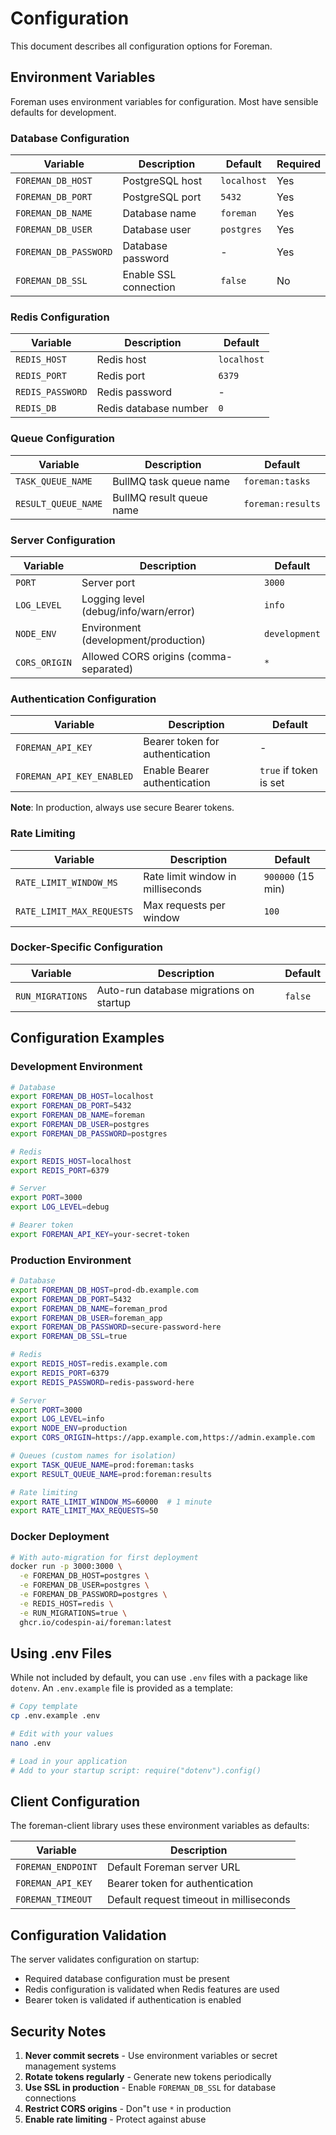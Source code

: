 # Configuration

This document describes all configuration options for Foreman.

## Environment Variables

Foreman uses environment variables for configuration. Most have sensible defaults for development.

### Database Configuration

| Variable              | Description           | Default     | Required |
| --------------------- | --------------------- | ----------- | -------- |
| `FOREMAN_DB_HOST`     | PostgreSQL host       | `localhost` | Yes      |
| `FOREMAN_DB_PORT`     | PostgreSQL port       | `5432`      | Yes      |
| `FOREMAN_DB_NAME`     | Database name         | `foreman`   | Yes      |
| `FOREMAN_DB_USER`     | Database user         | `postgres`  | Yes      |
| `FOREMAN_DB_PASSWORD` | Database password     | -           | Yes      |
| `FOREMAN_DB_SSL`      | Enable SSL connection | `false`     | No       |

### Redis Configuration

| Variable         | Description           | Default     |
| ---------------- | --------------------- | ----------- |
| `REDIS_HOST`     | Redis host            | `localhost` |
| `REDIS_PORT`     | Redis port            | `6379`      |
| `REDIS_PASSWORD` | Redis password        | -           |
| `REDIS_DB`       | Redis database number | `0`         |

### Queue Configuration

| Variable            | Description              | Default           |
| ------------------- | ------------------------ | ----------------- |
| `TASK_QUEUE_NAME`   | BullMQ task queue name   | `foreman:tasks`   |
| `RESULT_QUEUE_NAME` | BullMQ result queue name | `foreman:results` |

### Server Configuration

| Variable      | Description                            | Default       |
| ------------- | -------------------------------------- | ------------- |
| `PORT`        | Server port                            | `3000`        |
| `LOG_LEVEL`   | Logging level (debug/info/warn/error)  | `info`        |
| `NODE_ENV`    | Environment (development/production)   | `development` |
| `CORS_ORIGIN` | Allowed CORS origins (comma-separated) | `*`           |

### Authentication Configuration

| Variable                  | Description                     | Default                |
| ------------------------- | ------------------------------- | ---------------------- |
| `FOREMAN_API_KEY`         | Bearer token for authentication | -                      |
| `FOREMAN_API_KEY_ENABLED` | Enable Bearer authentication    | `true` if token is set |

**Note**: In production, always use secure Bearer tokens.

### Rate Limiting

| Variable                  | Description                       | Default           |
| ------------------------- | --------------------------------- | ----------------- |
| `RATE_LIMIT_WINDOW_MS`    | Rate limit window in milliseconds | `900000` (15 min) |
| `RATE_LIMIT_MAX_REQUESTS` | Max requests per window           | `100`             |

### Docker-Specific Configuration

| Variable         | Description                             | Default |
| ---------------- | --------------------------------------- | ------- |
| `RUN_MIGRATIONS` | Auto-run database migrations on startup | `false` |

## Configuration Examples

### Development Environment

```bash
# Database
export FOREMAN_DB_HOST=localhost
export FOREMAN_DB_PORT=5432
export FOREMAN_DB_NAME=foreman
export FOREMAN_DB_USER=postgres
export FOREMAN_DB_PASSWORD=postgres

# Redis
export REDIS_HOST=localhost
export REDIS_PORT=6379

# Server
export PORT=3000
export LOG_LEVEL=debug

# Bearer token
export FOREMAN_API_KEY=your-secret-token
```

### Production Environment

```bash
# Database
export FOREMAN_DB_HOST=prod-db.example.com
export FOREMAN_DB_PORT=5432
export FOREMAN_DB_NAME=foreman_prod
export FOREMAN_DB_USER=foreman_app
export FOREMAN_DB_PASSWORD=secure-password-here
export FOREMAN_DB_SSL=true

# Redis
export REDIS_HOST=redis.example.com
export REDIS_PORT=6379
export REDIS_PASSWORD=redis-password-here

# Server
export PORT=3000
export LOG_LEVEL=info
export NODE_ENV=production
export CORS_ORIGIN=https://app.example.com,https://admin.example.com

# Queues (custom names for isolation)
export TASK_QUEUE_NAME=prod:foreman:tasks
export RESULT_QUEUE_NAME=prod:foreman:results

# Rate limiting
export RATE_LIMIT_WINDOW_MS=60000  # 1 minute
export RATE_LIMIT_MAX_REQUESTS=50
```

### Docker Deployment

```bash
# With auto-migration for first deployment
docker run -p 3000:3000 \
  -e FOREMAN_DB_HOST=postgres \
  -e FOREMAN_DB_USER=postgres \
  -e FOREMAN_DB_PASSWORD=postgres \
  -e REDIS_HOST=redis \
  -e RUN_MIGRATIONS=true \
  ghcr.io/codespin-ai/foreman:latest
```

## Using .env Files

While not included by default, you can use `.env` files with a package like `dotenv`. An `.env.example` file is provided as a template:

```bash
# Copy template
cp .env.example .env

# Edit with your values
nano .env

# Load in your application
# Add to your startup script: require("dotenv").config()
```

## Client Configuration

The foreman-client library uses these environment variables as defaults:

| Variable           | Description                             |
| ------------------ | --------------------------------------- |
| `FOREMAN_ENDPOINT` | Default Foreman server URL              |
| `FOREMAN_API_KEY`  | Bearer token for authentication         |
| `FOREMAN_TIMEOUT`  | Default request timeout in milliseconds |

## Configuration Validation

The server validates configuration on startup:

- Required database configuration must be present
- Redis configuration is validated when Redis features are used
- Bearer token is validated if authentication is enabled

## Security Notes

1. **Never commit secrets** - Use environment variables or secret management systems
2. **Rotate tokens regularly** - Generate new tokens periodically
3. **Use SSL in production** - Enable `FOREMAN_DB_SSL` for database connections
4. **Restrict CORS origins** - Don"t use `*` in production
5. **Enable rate limiting** - Protect against abuse
